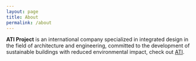 ```yaml
---
layout: page
title: About
permalink: /about
---
```


**ATI Project** is an international company specialized in integrated design in the field of architecture and engineering, committed to the development of sustainable buildings with reduced environmental impact, check out [ATI](https://atiproject.com/en/).
